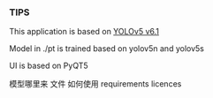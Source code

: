 ### TIPS

This application is based on [YOLOv5 v6.1](https://github.com/ultralytics/yolov5/tree/v6.1)

Model in ./pt is trained based on yolov5n and yolov5s

UI is based on PyQT5


模型哪里来
文件
如何使用
requirements
licences